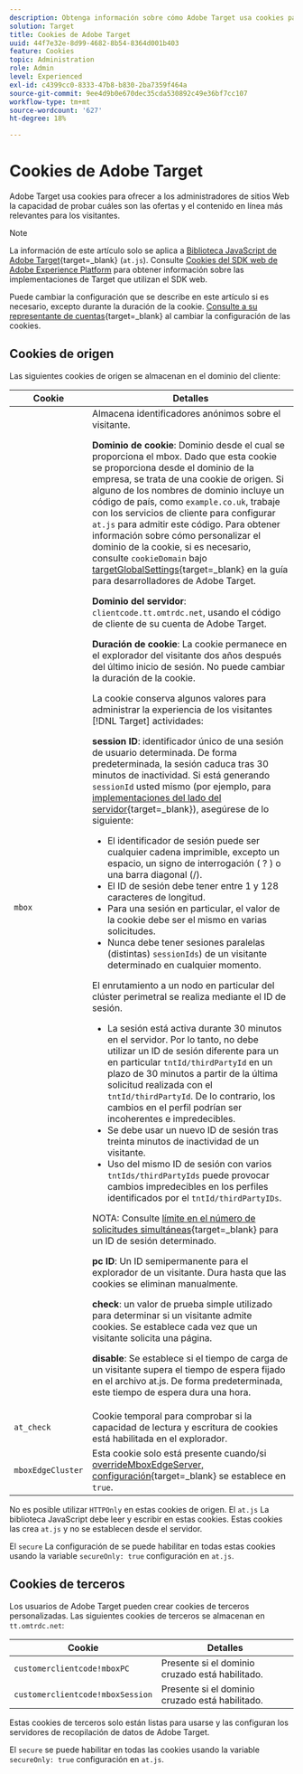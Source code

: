 ```yaml
---
description: Obtenga información sobre cómo Adobe Target usa cookies para ofrecer a los administradores del sitio web la capacidad de probar cuáles son las ofertas y el contenido en línea más relevantes para los visitantes.
solution: Target
title: Cookies de Adobe Target
uuid: 44f7e32e-8d99-4682-8b54-8364d001b403
feature: Cookies
topic: Administration
role: Admin
level: Experienced
exl-id: c4399cc0-8333-47b8-b830-2ba7359f464a
source-git-commit: 9ee4d9b0e670dec35cda530892c49e36bf7cc107
workflow-type: tm+mt
source-wordcount: '627'
ht-degree: 18%

---
```


# Cookies de Adobe Target

Adobe Target usa cookies para ofrecer a los administradores de sitios Web la capacidad de probar cuáles son las ofertas y el contenido en línea más relevantes para los visitantes.

>[!NOTE]
>
>La información de este artículo solo se aplica a [Biblioteca JavaScript de Adobe Target](https://experienceleague.adobe.com/docs/target-dev/developer/client-side/at-js-implementation/functions-overview/targetglobalsettings.html?lang=es){target=_blank} (`at.js`). Consulte [Cookies del SDK web de Adobe Experience Platform](web-sdk.md) para obtener información sobre las implementaciones de Target que utilizan el SDK web.
>
>Puede cambiar la configuración que se describe en este artículo si es necesario, excepto durante la duración de la cookie. [Consulte a su representante de cuentas](https://experienceleague.adobe.com/docs/target/using/cmp-resources-and-contact-information.html){target=_blank} al cambiar la configuración de las cookies.

## Cookies de origen

Las siguientes cookies de origen se almacenan en el dominio del cliente:

| Cookie | Detalles |
| --- | --- |
| `mbox` | Almacena identificadores anónimos sobre el visitante.<P>**Dominio de cookie**: Dominio desde el cual se proporciona el mbox. Dado que esta cookie se proporciona desde el dominio de la empresa, se trata de una cookie de origen. Si alguno de los nombres de dominio incluye un código de país, como `example.co.uk`, trabaje con los servicios de cliente para configurar `at.js` para admitir este código. Para obtener información sobre cómo personalizar el dominio de la cookie, si es necesario, consulte `cookieDomain` bajo [targetGlobalSettings](https://experienceleague.adobe.com/docs/target-dev/developer/client-side/at-js-implementation/functions-overview/targetglobalsettings.html?lang=es){target=_blank} en la guía para desarrolladores de Adobe Target.<P>**Dominio del servidor**: `clientcode.tt.omtrdc.net`, usando el código de cliente de su cuenta de Adobe Target.<P>**Duración de cookie**: La cookie permanece en el explorador del visitante dos años después del último inicio de sesión. No puede cambiar la duración de la cookie.<P>La cookie conserva algunos valores para administrar la experiencia de los visitantes [!DNL Target] actividades:<P>**session ID**: identificador único de una sesión de usuario determinada. De forma predeterminada, la sesión caduca tras 30 minutos de inactividad. Si está generando `sessionId` usted mismo (por ejemplo, para [implementaciones del lado del servidor](https://experienceleague.adobe.com/docs/target-dev/developer/server-side/server-side-overview.html?lang=es){target=_blank}), asegúrese de lo siguiente:<ul><li>El identificador de sesión puede ser cualquier cadena imprimible, excepto un espacio, un signo de interrogación ( ? ) o una barra diagonal (/).</li><li>El ID de sesión debe tener entre 1 y 128 caracteres de longitud.</li><li>Para una sesión en particular, el valor de la cookie debe ser el mismo en varias solicitudes.</li><li>Nunca debe tener sesiones paralelas (distintas) `sessionIds`) de un visitante determinado en cualquier momento.</li></ul>El enrutamiento a un nodo en particular del clúster perimetral se realiza mediante el ID de sesión.<ul><li>La sesión está activa durante 30 minutos en el servidor. Por lo tanto, no debe utilizar un ID de sesión diferente para un en particular `tntId/thirdPartyId` en un plazo de 30 minutos a partir de la última solicitud realizada con el `tntId/thirdPartyId`. De lo contrario, los cambios en el perfil podrían ser incoherentes e impredecibles.</li><li>Se debe usar un nuevo ID de sesión tras treinta minutos de inactividad de un visitante.</li><li>Uso del mismo ID de sesión con varios `tntIds/thirdPartyIds` puede provocar cambios impredecibles en los perfiles identificados por el `tntId/thirdPartyIDs`.</li></ul>NOTA: Consulte [límite en el número de solicitudes simultáneas](https://experienceleague.adobe.com/docs/target/using/troubleshoot/target-limits.html#content-delivery){target=_blank} para un ID de sesión determinado.<P>**pc ID**: Un ID semipermanente para el explorador de un visitante. Dura hasta que las cookies se eliminan manualmente.<P>**check**: un valor de prueba simple utilizado para determinar si un visitante admite cookies. Se establece cada vez que un visitante solicita una página.<P>**disable**: Se establece si el tiempo de carga de un visitante supera el tiempo de espera fijado en el archivo at.js. De forma predeterminada, este tiempo de espera dura una hora. |
| `at_check` | Cookie temporal para comprobar si la capacidad de lectura y escritura de cookies está habilitada en el explorador. |
| `mboxEdgeCluster` | Esta cookie solo está presente cuando/si [overrideMboxEdgeServer, configuración](https://experienceleague.adobe.com/docs/target-dev/developer/client-side/at-js-implementation/functions-overview/targetglobalsettings.html?lang=es){target=_blank} se establece en `true`. |

No es posible utilizar `HTTPOnly` en estas cookies de origen. El `at.js` La biblioteca JavaScript debe leer y escribir en estas cookies. Estas cookies las crea `at.js` y no se establecen desde el servidor.

El `secure` La configuración de se puede habilitar en todas estas cookies usando la variable `secureOnly: true` configuración en `at.js`.

## Cookies de terceros

Los usuarios de Adobe Target pueden crear cookies de terceros personalizadas. Las siguientes cookies de terceros se almacenan en `tt.omtrdc.net`:

| Cookie | Detalles |
| --- | --- |
| `customerclientcode!mboxPC` | Presente si el dominio cruzado está habilitado. |
| `customerclientcode!mboxSession` | Presente si el dominio cruzado está habilitado. |

Estas cookies de terceros solo están listas para usarse y las configuran los servidores de recopilación de datos de Adobe Target.

El `secure` se puede habilitar en todas las cookies usando la variable `secureOnly: true` configuración en `at.js`.
